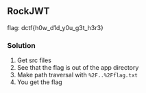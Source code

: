 ## RockJWT
flag: dctf{h0w_d1d_y0u_g3t_h3r3}

### Solution
1. Get src files
2. See that the flag is out of the app directory
3. Make path traversal with `%2F..%2Fflag.txt`
4. You get the flag